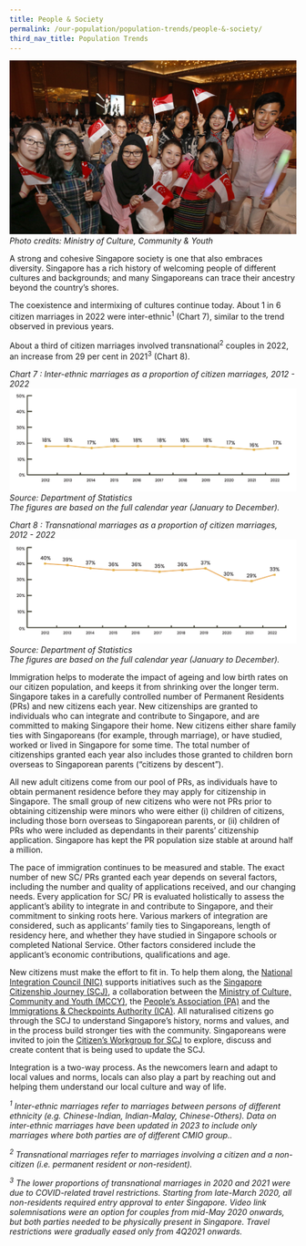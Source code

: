 ```yaml
---
title: People & Society
permalink: /our-population/population-trends/people-&-society/
third_nav_title: Population Trends
---
```

![Image by MCCY](/images/stock-image-21.jpg)
*Photo credits: Ministry of Culture, Community &amp; Youth*

A strong and cohesive Singapore society is one that also embraces diversity. Singapore has a rich history of welcoming people of different cultures and backgrounds; and many Singaporeans can trace their ancestry beyond the country’s shores.

The coexistence and intermixing of cultures continue today. About 1 in 6 citizen marriages in 2022 were inter-ethnic<sup>1</sup> (Chart 7), similar to the trend observed in previous years.

About a third of citizen marriages involved transnational<sup>2</sup> couples in 2022, an increase from 29 per cent in 2021<sup>3</sup> (Chart 8). 

*Chart 7 : Inter-ethnic marriages as a proportion of citizen marriages, 2012 - 2022*
![Chart 7](/images/population-trends/chart%207%20inter-ethnic%20marriages%20as%20a%20proportion%20of%20citizen%20marriages%202012%20-%202022.png)
*Source: Department of Statistics*  
*The figures are based on the full calendar year (January to December).*

*Chart 8 : Transnational marriages as a proportion of citizen marriages, 2012 - 2022*
![Chart 8](/images/population-trends/chart%208%20transnational%20marriages%20as%20a%20proportion%20of%20citizen%20marriages%202012%20-%202022.png)
*Source: Department of Statistics*  
*The figures are based on the full calendar year (January to December).*

Immigration helps to moderate the impact of ageing and low birth rates on our citizen population, and keeps it from shrinking over the longer term. Singapore takes in a carefully controlled number of Permanent Residents (PRs) and new citizens each year. New citizenships are granted to individuals who can integrate and contribute to Singapore, and are committed to making Singapore their home. New citizens either share family ties with Singaporeans (for example, through marriage), or have studied, worked or lived in Singapore for some time. The total number of citizenships granted each year also includes those granted to children born overseas to Singaporean parents (“citizens by descent”).

All new adult citizens come from our pool of PRs, as individuals have to obtain permanent residence before they may apply for citizenship in Singapore. The small group of new citizens who were not PRs prior to obtaining citizenship were minors who were either (i) children of citizens, including those born overseas to Singaporean parents, or (ii) children of PRs who were included as dependants in their parents’ citizenship application. Singapore has kept the PR population size stable at around half a million.

The pace of immigration continues to be measured and stable. The exact number of new SC/ PRs granted each year depends on several factors, including the number and quality of applications received, and our changing needs. Every application for SC/ PR is evaluated holistically to assess the applicant’s ability to integrate in and contribute to Singapore, and their commitment to sinking roots here. Various markers of integration are considered, such as applicants’ family ties to Singaporeans, length of residency here, and whether they have studied in Singapore schools or completed National Service. Other factors considered include the applicant’s economic contributions, qualifications and age.

New citizens must make the effort to fit in. To help them along, the [National Integration Council (NIC)](https://www.mccy.gov.sg/sector/initiatives/national-integration-council) supports initiatives such as the [Singapore Citizenship Journey (SCJ)](https://www.sgjourney.gov.sg), a collaboration between the [Ministry of Culture, Community and Youth (MCCY)](https://www.mccy.gov.sg/), the [People’s Association (PA)](https://www.pa.gov.sg/) and the [Immigrations &amp; Checkpoints Authority (ICA)](https://www.ica.gov.sg). All naturalised citizens go through the SCJ to understand Singapore’s history, norms and values, and in the process build stronger ties with the community. Singaporeans were invited to join the [Citizen’s Workgroup for SCJ](https://www.mccy.gov.sg/sector/initiatives/citizens-workgroup-for-singapore-citizenship-journey) to explore, discuss and create content that is being used to update the SCJ.

Integration is a two-way process. As the newcomers learn and adapt to local values and norms, locals can also play a part by reaching out and helping them understand our local culture and way of life.

*<sup>1</sup> Inter-ethnic marriages refer to marriages between persons of different ethnicity (e.g. Chinese-Indian, Indian-Malay, Chinese-Others). Data on inter-ethnic marriages have been updated in 2023 to include only marriages where both parties are of different CMIO group..*

*<sup>2</sup> Transnational marriages refer to marriages involving a citizen and a non-citizen (i.e. permanent resident or non-resident).*

*<sup>3</sup> The lower proportions of transnational marriages in 2020 and 2021 were due to COVID-related travel restrictions. Starting from late-March 2020, all non-residents required entry approval to enter Singapore. Video link solemnisations were an option for couples from mid-May 2020 onwards, but both parties needed to be physically present in Singapore. Travel restrictions were gradually eased only from 4Q2021 onwards.*